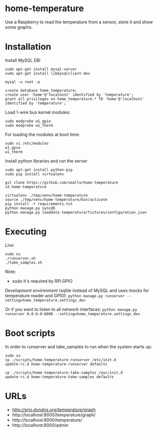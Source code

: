 home-temperature
================
Use a Raspberry to read the temperature from a sensor, store it and show some graphs.


Installation
============
Install MySQL DB:
```
sudo apt-get install mysql-server
sudo apt-get install libmysqlclient-dev

mysql -u root -p

create database home_temperature;
create user 'home'@'localhost' identified by 'temperature';
grant all privileges on home_temperature.* TO 'home'@'localhost' identified by 'temperature';
```

Load 1-wire bus kernel modules:
```shell
sudo modprobe w1_gpio 
sudo modprobe w1_therm
```

For loading the modules at boot time:
```shell
sudo vi /etc/modules
w1_gpio
w1_therm
```

Install python libraries and run the server
```shell
sudo apt-get install python-pip
sudo pip install virtualenv

git clone https://github.com/smallo/home-temperature
cd home-temperature

virtualenv ./tmp/venv/home-temperature
source ./tmp/venv/home-temperature/bin/activate
pip install -r requirements.txt 
python manage.py syncdb
python manage.py loaddata temperature/fixtures/configuration.json
```


Executing
=========
*Live*:
```
sudo su
./runserver.sh
./take_samples.sh
```

Note:
* sudo it's required by RPi.GPIO

*Development environment* (sqlite instead of MySQL and uses mocks for temperature reader and GPIO):
`python manage.py runserver --setting=home_temperature.settings_dev`

Or if you want to listen to all network interfaces:
`python manage.py runserver 0.0.0.0:8000 --setting=home_temperature.settings_dev`


Boot scripts
============
In order to runserver and take_samples to run when the system starts up:

```
sudo su
cp ./scripts/home-temperature-runserver /etc/init.d
update-rc.d home-temperature-runserver defaults

cp ./scripts/home-temperature-take-samples /eyc/init.d
update-rc.d home-temperature-take-samples defaults
```


URLs
====
 - http://erio.dyndns.org/temperature/graph
 - http://localhost:8000/temperature/graph/
 - http://localhost:8000/temperature/
 - http://localhost:8000/admin

